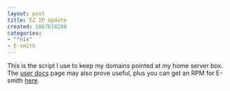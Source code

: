 ```yaml
--- 
layout: post
title: EZ IP Update
created: 1067618280
categories: 
- "*nix"
- E-smith
---
```

This is the script I use to keep my domains pointed at my home server box. The <a href="http://www.gusnet.cx:8080/proj/ez-ipupdate/userdoc.php">user docs</a> page may also prove useful, plus you can get an RPM for E-smith <a href="http://www.contribs.com/contribs/dmay/mitel/contrib/ez-ipupdate/">here</a>.
